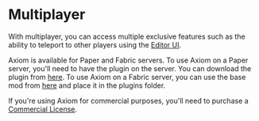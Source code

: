 # Multiplayer

With multiplayer, you can access multiple exclusive features such as the ability to teleport to other players using the [Editor UI](/editor/intro.md).

Axiom is available for Paper and Fabric servers. To use Axiom on a Paper server, you'll need to have the plugin on the server. You can download the plugin from [here](https://modrinth.com/plugin/axiom-paper-plugin). To use Axiom on a Fabric server, you can use the base mod from [here](https://modrinth.com/mod/axiom) and place it in the plugins folder.

If you're using Axiom for commercial purposes, you'll need to purchase a [Commercial License](commercial.md).